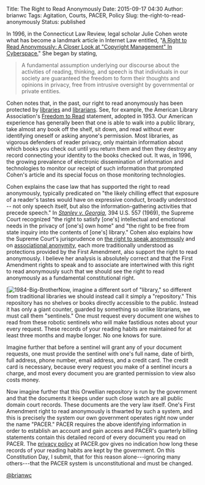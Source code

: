 Title: The Right to Read Anonymously
Date: 2015-09-17 04:30
Author: brianwc
Tags: Agitation, Courts, PACER, Policy
Slug: the-right-to-read-anonymously
Status: published

In 1996, in the Connecticut Law Review, legal scholar Julie Cohen wrote
what has become a landmark article in Internet Law entitled, "[A Right
to Read Anonymously: A Closer Look at "Copyright Management" In
Cyberspace.](http://ssrn.com/abstract=17990)" She began by stating,

> A fundamental assumption underlying our discourse about the activities
> of reading, thinking, and speech is that individuals in our society
> are guaranteed the freedom to form their thoughts and opinions in
> privacy, free from intrusive oversight by governmental or private
> entities.

Cohen notes that, in the past, our right to read anonymously has been
protected by
[libraries](https://www.eff.org/deeplinks/2015/09/library-suspends-tor-node-after-dhs-intimidation)
and [librarians](https://libraryfreedomproject.org/torexits/). See, for
example, the American Library Association's [Freedom to
Read](http://www.ala.org/advocacy/intfreedom/statementspols/freedomreadstatement)
statement, adopted in 1953. Our American experience has generally been
that one is able to walk into a public library, take almost any book off
the shelf, sit down, and read without ever identifying oneself or asking
anyone's permission. Most libraries, as vigorous defenders of reader
privacy, only maintain information about which books you check out until
you return them and then they destroy any record connecting your
identity to the books checked out. It was, in 1996, the growing
prevalence of electronic dissemination of information and technologies
to monitor our receipt of such information that prompted Cohen's article
and its special focus on those monitoring technologies.

Cohen explains the case law that has supported the right to read
anonymously, typically predicated on "the likely chilling effect that
exposure of a reader's tastes would have on expressive conduct, broadly
understood -- not only speech itself, but also the
information-gathering activities that precede speech." In *[Stanley v.
Georgia](https://www.courtlistener.com/opinion/107898/stanley-v-georgia/)*,
394 U.S. 557 (1969), the Supreme Court recognized "the right to
satisfy [one's] intellectual and emotional needs in the privacy of
[one's] own home" and "the right to be free from state inquiry into
the contents of [one's] library." Cohen also explains how the Supreme
Court's jurisprudence on [the right to speak
anonymously](https://www.courtlistener.com/opinion/117921/mcintyre-v-ohio-elections-commn/)
and on [associational
anonymity](https://www.courtlistener.com/opinion/105746/naacp-v-alabama-ex-rel-patterson/),
each more traditionally understood as protections provided by the First
Amendment, also support the right to read anonymously. I believe her
analysis is absolutely correct and that the First Amendment rights to
speak and to associate are intertwined with this right to read
anonymously such that we should see the right to read anonymously as a
fundamental constitutional right.

[![1984-Big-Brother]({filename}/images/1984-Big-Brother.jpg)Now,
imagine a different sort of "library," so different from traditional
libraries we should instead call it simply a "repository." This
repository has no shelves or books directly accessible to the public.
Instead it has only a giant counter, guarded by something so unlike
librarians, we must call them "sentinels." One must request every
document one wishes to read from these robotic sentinels who will make
fastidious notes about your every request. These records of your reading
habits are maintained for at least three months and maybe longer. No one
knows for sure.

Imagine further that before a sentinel will grant any of your document
requests, one must provide the sentinel with one's full name, date of
birth, full address, phone number, email address, and a credit card. The
credit card is necessary, because every request you make of a sentinel
incurs a charge, and most every document you are granted permission to
view also costs money.

Now imagine further that this Orwellian repository is run by the
government and that the documents it keeps under such close watch are
all public domain court records. These documents are the very law
itself. One's First Amendment right to read anonymously is thwarted by
such a system, and this is precisely the system our own government
operates right now under the name "PACER." PACER requires the above
identifying information in order to establish an account and gain access
and PACER's quarterly billing statements contain this detailed record of
every document you read on PACER. The [privacy
policy](https://www.pacer.gov/privacy.html) at PACER.gov gives no
indication how long these records of your reading habits are kept by the
government. On this Constitution Day, I submit, that for this reason
alone---ignoring many others---that the PACER system is unconstitutional
and must be changed.

[@brianwc](http://twitter.com/brianwc)

